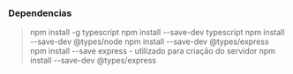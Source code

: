 ### Dependencias
> npm install -g typescript
> npm install --save-dev typescript
> npm install --save-dev @types/node
> npm install --save-dev @types/express
> npm install --save express - utilizado para criação do servidor
> npm install --save-dev @types/express